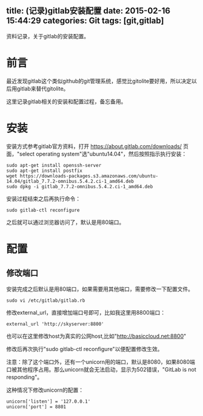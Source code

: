 title: (记录)gitlab安装配置
date: 2015-02-16 15:44:29
categories: Git
tags: [git,gitlab]
---

资料记录，关于gitlab的安装配置。

<!--more-->

#  前言

最近发现gitlab这个类似github的git管理系统，感觉比gitolite要好用，所以决定以后用gitlab来替代gitolite。

这里记录gitlab相关的安装和配置过程，备忘备用。

# 安装

安装方式参考gitlab官方资料，打开 https://about.gitlab.com/downloads/ 页面，"select operating system"选"ubuntu14.04"，然后按照指示执行安装：

	sudo apt-get install openssh-server
	sudo apt-get install postfix
	wget https://downloads-packages.s3.amazonaws.com/ubuntu-14.04/gitlab_7.7.2-omnibus.5.4.2.ci-1_amd64.deb
	sudo dpkg -i gitlab_7.7.2-omnibus.5.4.2.ci-1_amd64.deb

安装过程结束之后再执行命令：

	sudo gitlab-ctl reconfigure

之后就可以通过浏览器访问了，默认是用80端口。

# 配置

## 修改端口

安装完成之后默认是用80端口，如果需要用其他端口，需要修改一下配置文件。

	sudo vi /etc/gitlab/gitlab.rb

修改external_url，直接增加端口号即可，比如我这里用8800端口：

	external_url 'http://skyserver:8800'

也可以在这里修改host为真实的公网host,比如"http://basiccloud.net:8800"

修改后再次执行"sudo gitlab-ctl reconfigure"以便配置修改生效。

注意：除了这个端口外，还有一个unicorn用的端口，默认是8080，如果8080端口被其他程序占用。那么unicorn就会无法启动，显示为502错误，"GitLab is not responding"。

这种情况下修改unicorn的配置：

	unicorn['listen'] = '127.0.0.1'
	unicorn['port'] = 8801




